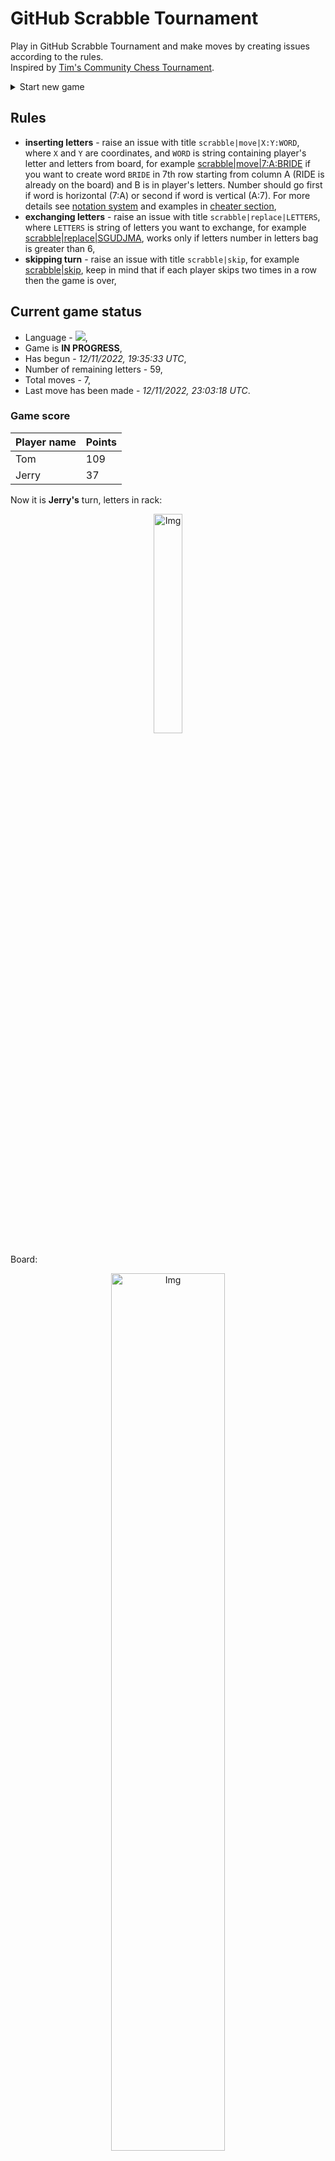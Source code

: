 
# GitHub Scrabble Tournament
Play in GitHub Scrabble Tournament and make moves by creating issues according to the rules.    
Inspired by [Tim's Community Chess Tournament](https://github.com/timburgan/).

<details>
  <summary>Start new game</summary>
  
 
 - [GB](https://github.com/radosz99/radosz99/issues/new?title=scrabble%7Cinit%7CGB&body=Just+push+%27Submit+new+issue%27+or+update+with+your+move)  ![](https://raw.githubusercontent.com/radosz99/radosz99/main/flags/GB.png)
 - [PL](https://github.com/radosz99/radosz99/issues/new?title=scrabble%7Cinit%7CPL&body=Just+push+%27Submit+new+issue%27+or+update+with+your+move)  ![](https://raw.githubusercontent.com/radosz99/radosz99/main/flags/PL.png)
 - [ES](https://github.com/radosz99/radosz99/issues/new?title=scrabble%7Cinit%7CES&body=Just+push+%27Submit+new+issue%27+or+update+with+your+move)  ![](https://raw.githubusercontent.com/radosz99/radosz99/main/flags/ES.png)
 - [DE](https://github.com/radosz99/radosz99/issues/new?title=scrabble%7Cinit%7CDE&body=Just+push+%27Submit+new+issue%27+or+update+with+your+move)  ![](https://raw.githubusercontent.com/radosz99/radosz99/main/flags/DE.png)
 - [FR](https://github.com/radosz99/radosz99/issues/new?title=scrabble%7Cinit%7CFR&body=Just+push+%27Submit+new+issue%27+or+update+with+your+move)  ![](https://raw.githubusercontent.com/radosz99/radosz99/main/flags/FR.png)
</details>
        

## Rules
 - **inserting letters** - raise an issue with title `scrabble|move|X:Y:WORD`, where `X` and `Y` are coordinates, and `WORD` is string containing player's letter and letters from board, for example [scrabble&#124;move&#124;7:A:BRIDE](https://github.com/radosz99/radosz99/issues/new?title=scrabble%7Cmove%7C7%3AA%3ABRIDE&body=Just+push+%27Submit+new+issue%27+or+update+with+your+move) if you want to create word `BRIDE` in 7th row starting from column A (RIDE is already on the board) and B is in player's letters. Number should go first if word is horizontal (7:A) or second if word is vertical (A:7). For more details see [notation system](https://en.wikipedia.org/wiki/Scrabble#Notation_system) and examples in [cheater section](#cheater),
 - **exchanging letters** - raise an issue with title `scrabble|replace|LETTERS`, where `LETTERS` is string of letters you want to exchange, for example [scrabble&#124;replace&#124;SGUDJMA](https://github.com/radosz99/radosz99/issues/new?title=scrabble%7Creplace%7CSGUDJMA&body=Just+push+%27Submit+new+issue%27+or+update+with+your+move), works only if letters number in letters bag is greater than 6,
 - **skipping turn** - raise an issue with title `scrabble|skip`, for example [scrabble&#124;skip](https://github.com/radosz99/radosz99/issues/new?title=scrabble%7Cskip&body=Just+push+%27Submit+new+issue%27+or+update+with+your+move), keep in mind that if each player skips two times in a row then the game is over,

## Current game status
 - Language - ![](https://raw.githubusercontent.com/radosz99/radosz99/main/flags/FR.png),
 - Game is **IN PROGRESS**,
 - Has begun - *12/11/2022, 19:35:33 UTC*,
 - Number of remaining letters - 59,
 - Total moves - 7,
 - Last move has been made - *12/11/2022, 23:03:18 UTC*.
    
### Game score
| Player name | Points |
 | - | - |  
| Tom | 109
| Jerry | 37

Now it is **Jerry's** turn, letters in rack:
<p align="center">
    <img src="https://raw.githubusercontent.com/radosz99/radosz99/main/rack.png" width=30% alt="Img"/>
</p>

Board:
<p align="center">
<img src="https://raw.githubusercontent.com/radosz99/radosz99/main/board.png" width=60% alt="Img"/>
</p>
    
## User leaderboard
| Moves | Who | Points |
| - | - | - |
| 7 | [@radosz99](github.com/radosz99)| 146

<a name="cheater"></a>
## Cheater section  
Try out my algorithm and check the moves that were found based on the state of the board and rack. :cowboy_hat_face:
<details>
  <summary>Reveal some fancy moves :)</summary>
  
  | Id | Move | Points |
  | - | - | - |  
|1 | [H:1:jeux](https://github.com/radosz99/radosz99/issues/new?title=scrabble%7Cmove%7CH%3A1%3Ajeux&body=Just+push+%27Submit+new+issue%27+or+update+with+your+move) | 21 
|2 | [H:1:deux](https://github.com/radosz99/radosz99/issues/new?title=scrabble%7Cmove%7CH%3A1%3Adeux&body=Just+push+%27Submit+new+issue%27+or+update+with+your+move) | 15 
|3 | [H:2:eux](https://github.com/radosz99/radosz99/issues/new?title=scrabble%7Cmove%7CH%3A2%3Aeux&body=Just+push+%27Submit+new+issue%27+or+update+with+your+move) | 13 
|4 | [H:0:age](https://github.com/radosz99/radosz99/issues/new?title=scrabble%7Cmove%7CH%3A0%3Aage&body=Just+push+%27Submit+new+issue%27+or+update+with+your+move) | 12 
|5 | [H:0:ame](https://github.com/radosz99/radosz99/issues/new?title=scrabble%7Cmove%7CH%3A0%3Aame&body=Just+push+%27Submit+new+issue%27+or+update+with+your+move) | 12 
|6 | [H:6:deja](https://github.com/radosz99/radosz99/issues/new?title=scrabble%7Cmove%7CH%3A6%3Adeja&body=Just+push+%27Submit+new+issue%27+or+update+with+your+move) | 12 
|7 | [C:1:deja](https://github.com/radosz99/radosz99/issues/new?title=scrabble%7Cmove%7CC%3A1%3Adeja&body=Just+push+%27Submit+new+issue%27+or+update+with+your+move) | 12 
|8 | [H:0:due](https://github.com/radosz99/radosz99/issues/new?title=scrabble%7Cmove%7CH%3A0%3Adue&body=Just+push+%27Submit+new+issue%27+or+update+with+your+move) | 12 
|9 | [H:0:gue](https://github.com/radosz99/radosz99/issues/new?title=scrabble%7Cmove%7CH%3A0%3Ague&body=Just+push+%27Submit+new+issue%27+or+update+with+your+move) | 12 
|10 | [8:A:jasa](https://github.com/radosz99/radosz99/issues/new?title=scrabble%7Cmove%7C8%3AA%3Ajasa&body=Just+push+%27Submit+new+issue%27+or+update+with+your+move) | 12 
</details>
    
## Latest moves
<details>
<summary>Show 10 latest moves</summary>
  
  
  | Id | Type | Move / Letters to replace | Created words / New letters | Date | Points | Player | Who |
  | - | - | - | - | - | - | - | - |
|6| INSERT | 2:C:ehonte | ['EHONTE'] | 12/11/2022, 23:03:18 UTC | 20 | Tom | [@radosz99](github.com/radosz99) |
|5| REPLACE | ['O', 'E', 'E', 'L', 'I', 'N', 'I'] | ['S', 'G', 'U', 'D', 'J', 'M', 'A'] | 12/11/2022, 23:01:13 UTC | 0 | Jerry | [@radosz99](github.com/radosz99) |
|4| INSERT | 4:E:voix | ['VOIX'] | 12/11/2022, 22:50:28 UTC | 32 | Tom | [@radosz99](github.com/radosz99) |
|3| INSERT | F:1:enrolai | ['ENROLAI'] | 12/11/2022, 22:32:48 UTC | 11 | Jerry | [@radosz99](github.com/radosz99) |
|2| INSERT | 9:D:dry | ['DRY'] | 12/11/2022, 20:06:46 UTC | 33 | Tom | [@radosz99](github.com/radosz99) |
|1| INSERT | D:5:tchador | ['TCHADOR'] | 12/11/2022, 19:53:52 UTC | 26 | Jerry | [@radosz99](github.com/radosz99) |
|0| INSERT | 7:D:haine | ['HAINE'] | 12/11/2022, 19:50:57 UTC | 24 | Tom | [@radosz99](github.com/radosz99) |
</details>
    